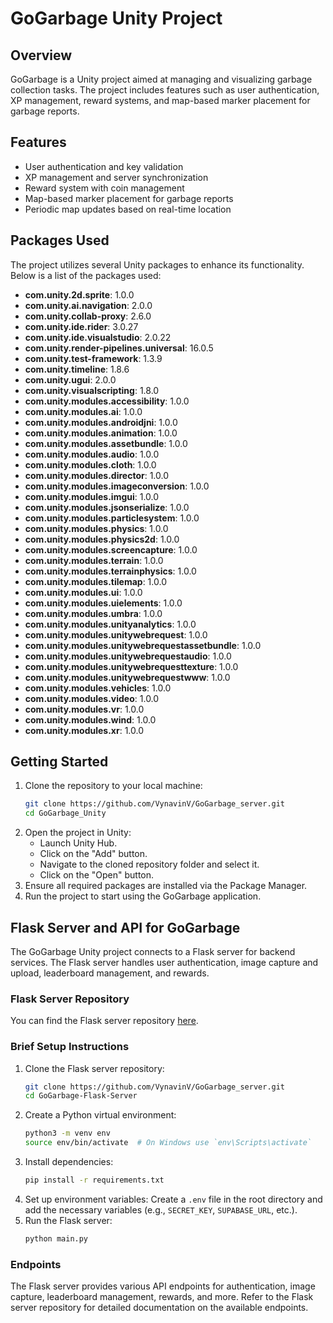 # GoGarbage Unity Project

## Overview

GoGarbage is a Unity project aimed at managing and visualizing garbage collection tasks. The project includes features such as user authentication, XP management, reward systems, and map-based marker placement for garbage reports.

## Features

- User authentication and key validation
- XP management and server synchronization
- Reward system with coin management
- Map-based marker placement for garbage reports
- Periodic map updates based on real-time location

## Packages Used

The project utilizes several Unity packages to enhance its functionality. Below is a list of the packages used:

- **com.unity.2d.sprite**: 1.0.0
- **com.unity.ai.navigation**: 2.0.0
- **com.unity.collab-proxy**: 2.6.0
- **com.unity.ide.rider**: 3.0.27
- **com.unity.ide.visualstudio**: 2.0.22
- **com.unity.render-pipelines.universal**: 16.0.5
- **com.unity.test-framework**: 1.3.9
- **com.unity.timeline**: 1.8.6
- **com.unity.ugui**: 2.0.0
- **com.unity.visualscripting**: 1.8.0
- **com.unity.modules.accessibility**: 1.0.0
- **com.unity.modules.ai**: 1.0.0
- **com.unity.modules.androidjni**: 1.0.0
- **com.unity.modules.animation**: 1.0.0
- **com.unity.modules.assetbundle**: 1.0.0
- **com.unity.modules.audio**: 1.0.0
- **com.unity.modules.cloth**: 1.0.0
- **com.unity.modules.director**: 1.0.0
- **com.unity.modules.imageconversion**: 1.0.0
- **com.unity.modules.imgui**: 1.0.0
- **com.unity.modules.jsonserialize**: 1.0.0
- **com.unity.modules.particlesystem**: 1.0.0
- **com.unity.modules.physics**: 1.0.0
- **com.unity.modules.physics2d**: 1.0.0
- **com.unity.modules.screencapture**: 1.0.0
- **com.unity.modules.terrain**: 1.0.0
- **com.unity.modules.terrainphysics**: 1.0.0
- **com.unity.modules.tilemap**: 1.0.0
- **com.unity.modules.ui**: 1.0.0
- **com.unity.modules.uielements**: 1.0.0
- **com.unity.modules.umbra**: 1.0.0
- **com.unity.modules.unityanalytics**: 1.0.0
- **com.unity.modules.unitywebrequest**: 1.0.0
- **com.unity.modules.unitywebrequestassetbundle**: 1.0.0
- **com.unity.modules.unitywebrequestaudio**: 1.0.0
- **com.unity.modules.unitywebrequesttexture**: 1.0.0
- **com.unity.modules.unitywebrequestwww**: 1.0.0
- **com.unity.modules.vehicles**: 1.0.0
- **com.unity.modules.video**: 1.0.0
- **com.unity.modules.vr**: 1.0.0
- **com.unity.modules.wind**: 1.0.0
- **com.unity.modules.xr**: 1.0.0

## Getting Started

1. Clone the repository to your local machine:
    ```sh
    git clone https://github.com/VynavinV/GoGarbage_server.git
    cd GoGarbage_Unity
    ```
2. Open the project in Unity:
    - Launch Unity Hub.
    - Click on the "Add" button.
    - Navigate to the cloned repository folder and select it.
    - Click on the "Open" button.
3. Ensure all required packages are installed via the Package Manager.
4. Run the project to start using the GoGarbage application.

## Flask Server and API for GoGarbage

The GoGarbage Unity project connects to a Flask server for backend services. The Flask server handles user authentication, image capture and upload, leaderboard management, and rewards.

### Flask Server Repository

You can find the Flask server repository [here](https://github.com/VynavinV/GoGarbage_server).

### Brief Setup Instructions

1. Clone the Flask server repository:
    ```sh
    git clone https://github.com/VynavinV/GoGarbage_server.git
    cd GoGarbage-Flask-Server
    ```
2. Create a Python virtual environment:
    ```sh
    python3 -m venv env
    source env/bin/activate  # On Windows use `env\Scripts\activate`
    ```
3. Install dependencies:
    ```sh
    pip install -r requirements.txt
    ```
4. Set up environment variables:
    Create a `.env` file in the root directory and add the necessary variables (e.g., `SECRET_KEY`, `SUPABASE_URL`, etc.).
5. Run the Flask server:
    ```sh
    python main.py
    ```

### Endpoints

The Flask server provides various API endpoints for authentication, image capture, leaderboard management, rewards, and more. Refer to the Flask server repository for detailed documentation on the available endpoints.
